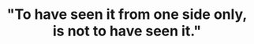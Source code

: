 ---
title: '"To have seen it from one side only, is not to have seen it."'
tags: opposite TMWT
cccoingripsclear: true
---